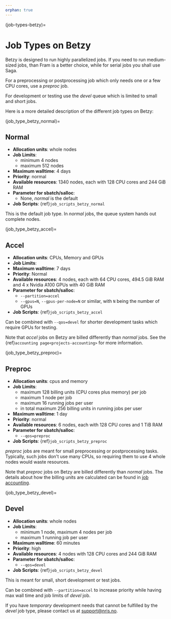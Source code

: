 ```yaml
---
orphan: true
---
```


(job-types-betzy)=

# Job Types on Betzy

Betzy is designed to run highly parallelized jobs.  If you need to run medium-sized jobs, than Fram is a better choice, while for serial jobs you shall use Saga.

For a preprocessing or postprocessing job which only needs one or a few CPU cores, use a *preproc* job.

For development or testing use the  *devel* queue which is limited to small and short jobs. 

Here is a more detailed description of the different job types on Betzy:


(job_type_betzy_normal)=

## Normal

- __Allocation units__: whole nodes
- __Job Limits__:
    - minimum 4 nodes
    - maximum 512 nodes
- __Maximum walltime__: 4 days
- __Priority__: normal
- __Available resources__: 1340 nodes, each with 128 CPU cores and 244 GiB RAM
- __Parameter for sbatch/salloc__:
    - None, _normal_ is the default
- __Job Scripts__: {ref}`job_scripts_betzy_normal`

This is the default job type. In _normal_ jobs, the queue system hands out complete nodes.

(job_type_betzy_accel)=

## Accel
- __Allocation units__: CPUs, Memory and GPUs
- __Job Limits__:
- __Maximum walltime__: 7 days
- __Priority__: Normal
- __Available resources__: 4 nodes, each with 64 CPU cores, 494.5 GiB
  RAM and 4 x Nvidia A100 GPUs with 40 GiB RAM
- __Parameter for sbatch/salloc__:
    - `--partition=accel`
    - `--gpus=N`, `--gpus-per-node=N` or similar, with `N` being the number of GPUs
- __Job Scripts__: {ref}`job_scripts_betzy_accel`

Can be combined with `--qos=devel` for shorter development tasks which require
GPUs for testing.

Note that *accel* jobs on Betzy are billed differently than *normal* jobs.
See the {ref}`accounting page<projects-accounting>` for more information.


(job_type_betzy_preproc)=

## Preproc

- __Allocation units__: cpus and memory
- __Job Limits__:
    - maximum 128 billing units (CPU cores plus memory) per job
    - maximum 1 node per job
    - maximum 16 running jobs per user
    - in total maximum 256 billing units in running jobs per user
- __Maximum walltime__: 1 day
- __Priority__: normal
- __Available resources__: 6 nodes, each with 128 CPU cores and 1 TiB RAM
- __Parameter for sbatch/salloc__:
    - `--qos=preproc`
- __Job Scripts__: {ref}`job_scripts_betzy_preproc`

*preproc* jobs are meant for small preprocessing or postprocessing
tasks.  Typically, such jobs don't use many CPUs, so requiring them to
use 4 whole nodes would waste resources.

Note that *preproc* jobs on Betzy are billed differently than *normal* jobs.
The details about how the billing units are calculated can be found
in [job accounting](../projects_accounting.md).


(job_type_betzy_devel)=

## Devel

- __Allocation units__: whole nodes
- __Job Limits__:
    - minimum 1 node, maximum 4 nodes per job
    - maximum 1 running job per user
- __Maximum walltime__: 60 minutes
- __Priority__: high
- __Available resources__: 4 nodes with 128 CPU cores and 244 GiB RAM
- __Parameter for sbatch/salloc__:
    - `--qos=devel`
- __Job Scripts__: {ref}`job_scripts_betzy_devel`

This is meant for small, short development or test jobs.

Can be combined with `--partition=accel` to increase priority while
having max wall time and job limits of _devel_ job.

If you have _temporary_ development needs that cannot be fulfilled by the _devel_ job type, please contact us at
[support@nris.no](mailto:support@nris.no).
